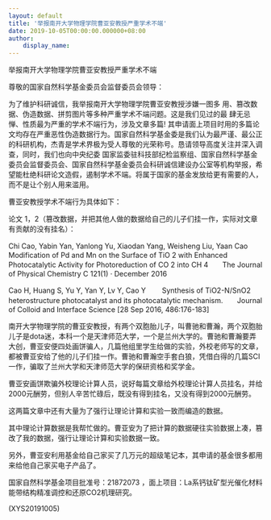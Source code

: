 ```yaml
---
layout: default
title: '举报南开大学物理学院曹亚安教授严重学术不端'
date: 2019-10-05T00:00:00.000000+08:00
author:
    display_name: 
---
```


举报南开大学物理学院曹亚安教授严重学术不端

尊敬的国家自然科学基金委员会监督委员会领导：

为了维护科研诚信，我举报南开大学物理学院曹亚安教授涉嫌一图多 用、篡改数据、伪造数据、拼剪图片等多种严重学术不端问题。这是我们见过的最 肆无忌惮、性质最为严重的学术不端行为，涉及文章多篇! 其申请面上项目时用的多篇论文均存在严重恶性伪造数据行为。国家自然科学基金委是我们认为最严谨、最公正的科研机构，杰青是学术界极为受人尊敬的光荣称号。恳请领导高度关注并深入调查，同时，我们也向中央纪委 国家监委驻科技部纪检监察组、国家自然科学基金委员会监督委员会、国家自然科学基金委员会科研诚信建设办公室等机构举报，希望能杜绝科研论文造假，遏制学术不端。将属于国家的基金发放给更有需要的人，而不是让个别人用来滥用。

曹亚安教授学术不端行为具体如下：

论文 1，2（篡改数据，并把其他人做的数据给自己的儿子们挂一作，实际对文章有贡献的没有挂名）：

Chi Cao, Yabin Yan, Yanlong Yu, Xiaodan Yang, Weisheng Liu, Yaan Cao　　Modification of Pd and Mn on the Surface of TiO 2 with Enhanced Photocatalytic Activity for Photoreduction of CO 2 into CH 4　　The Journal of Physical Chemistry C 121(1) · December 2016

Cao H, Huang S, Yu Y, Yan Y, Lv Y, Cao Y  　　Synthesis of TiO2-N/SnO2 heterostructure photocatalyst and its photocatalytic mechanism.　　Journal of Colloid and Interface Science [28 Sep 2016, 486:176-183]

南开大学物理学院的曹亚安教授，有两个双胞胎儿子，叫曹驰和曹瀚，两个双胞胎儿子是dota迷，本科一个是天津师范大学，一个是兰州大学的。曹驰和曹瀚要弄大创，曹亚安便四处画饼骗人，几篇他组里学生给做的实验，外校老师写的文章，都被曹亚安给了他的儿子们挂一作。曹驰和曹瀚空手套白狼，凭借白得的几篇SCI一作，骗取了兰州大学和天津师范大学的保研资格和奖学金。

曹亚安画饼欺骗外校理论计算人员，说好每篇文章给外校理论计算人员挂名，并给2000元酬劳，但别人辛苦忙碌后，既没有得到挂名，又没有得到2000元酬劳。

这两篇文章中还有大量为了强行让理论计算和实验一致而编造的数据。

其中理论计算数据是我帮忙做的。曹亚安为了把计算的数据硬往实验数据上凑，篡改了我的数据，强行让理论计算和实验数据一致。

另外，曹亚安利用基金给自己家买了几万元的超级笔记本，其申请的基金很多都用来给他自己家买电子产品了。

国家自然科学基金项目批准号：21872073 ，面上项目：La系钙钛矿型光催化材料能带结构精准调控和还原CO2机理研究。

(XYS20191005)

